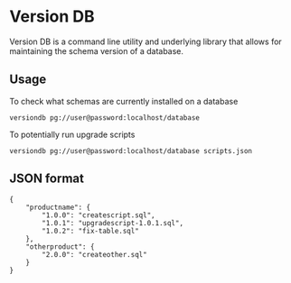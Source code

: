 # Version DB

Version DB is a command line utility and underlying library that allows for maintaining the schema version of a database.

## Usage

To check what schemas are currently installed on a database

    versiondb pg://user@password:localhost/database

To potentially run upgrade scripts

    versiondb pg://user@password:localhost/database scripts.json

## JSON format

    {
    	"productname": {
    		"1.0.0": "createscript.sql",
    		"1.0.1": "upgradescript-1.0.1.sql",
    		"1.0.2": "fix-table.sql"
    	},
    	"otherproduct": {
    		"2.0.0": "createother.sql"
    	}
    }